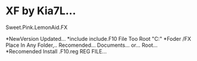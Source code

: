 # XF by Kia7L...
Sweet.Pink.LemonAid.FX

*NewVersion Updated...
*include include.F10 File Too Root "C:\"
*Foder /FX Place In Any Folder,.. Recomended... Documents... or... Root...
*Recomended Install .F10.reg REG FILE...
